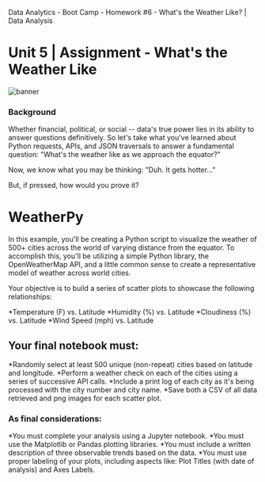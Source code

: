 
Data Analytics - Boot Camp - Homework #6 - What's the Weather Like? | Data Analysis
# Unit 5 | Assignment - What's the Weather Like

![banner](images/2019banner.jpg)

### Background

Whether financial, political, or social -- data's true power lies in its ability to answer questions definitively. So let's take what you've learned about Python requests, APIs, and JSON traversals to answer a fundamental question: "What's the weather like as we approach the equator?"

Now, we know what you may be thinking: "Duh. It gets hotter..."

But, if pressed, how would you prove it?

# WeatherPy

In this example, you'll be creating a Python script to visualize the weather of 500+ cities across the world of varying distance from the equator. To accomplish this, you'll be utilizing a simple Python library, the OpenWeatherMap API, and a little common sense to create a representative model of weather across world cities.

Your objective is to build a series of scatter plots to showcase the following relationships:


*Temperature (F) vs. Latitude
*Humidity (%) vs. Latitude
*Cloudiness (%) vs. Latitude
*Wind Speed (mph) vs. Latitude


## Your final notebook must:


*Randomly select at least 500 unique (non-repeat) cities based on latitude and longitude.
*Perform a weather check on each of the cities using a series of successive API calls.
*Include a print log of each city as it's being processed with the city number and city name.
*Save both a CSV of all data retrieved and png images for each scatter plot.


### As final considerations:

*You must complete your analysis using a Jupyter notebook.
*You must use the Matplotlib or Pandas plotting libraries.
*You must include a written description of three observable trends based on the data.
*You must use proper labeling of your plots, including aspects like: Plot Titles (with date of analysis) and Axes Labels.


